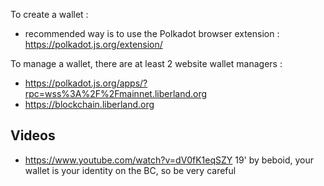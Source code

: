 
To create a wallet : 
* recommended way is to use the Polkadot browser extension : https://polkadot.js.org/extension/

To manage a wallet, there are at least 2 website wallet managers :
- https://polkadot.js.org/apps/?rpc=wss%3A%2F%2Fmainnet.liberland.org
- https://blockchain.liberland.org

<!-- bla -->


Videos
------
* https://www.youtube.com/watch?v=dV0fK1eqSZY 19' by beboid, your wallet is your identity on the BC, so be very careful
